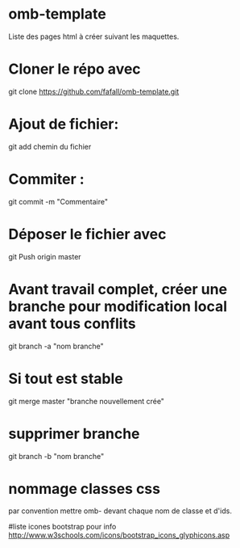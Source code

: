 # omb-template
Liste des pages html à créer suivant les maquettes.

# Cloner le répo avec
git clone https://github.com/fafall/omb-template.git

# Ajout de fichier:

git add chemin du fichier

# Commiter :

git commit -m "Commentaire"

# Déposer le fichier avec

git Push origin master

# Avant travail complet, créer une branche pour modification local avant tous conflits

git branch -a  "nom branche"

# Si tout est stable

git merge master "branche nouvellement crée"

# supprimer branche

git branch -b "nom branche"

# nommage classes css
par convention mettre omb- devant chaque nom de classe et d'ids.

#liste icones bootstrap pour info
 http://www.w3schools.com/icons/bootstrap_icons_glyphicons.asp
